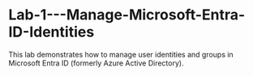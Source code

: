 # Lab-1---Manage-Microsoft-Entra-ID-Identities
This lab demonstrates how to manage user identities and groups in Microsoft Entra ID (formerly Azure Active Directory).
